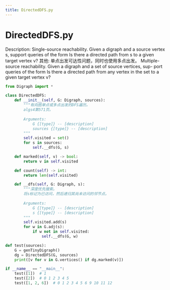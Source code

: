 ```yaml
---
title: DirectedDFS.py
---
```


# DirectedDFS.py

Description: Single-source reachability. Given a digraph and a source vertex s, support queries of the form Is there a directed path from s to a given target vertex v?
其他: 单点出发可达性问题，同时也使用多点出发。
Multiple-source reachability. Given a digraph and a set of source vertices, sup- port queries of the form Is there a directed path from any vertex in the set to a given target vertex v?

```python
from Digraph import *

class DirectedDFS:
    def __init__(self, G: Digraph, sources):
        """有向图单点或多点出发的DFS遍历。
        algs4第571页。
        
        Arguments:
            G {[type]} -- [description]
            sources {[type]} -- [description]
        """
        self.visited = set()
        for s in sources:
            self.__dfs(G, s)

    def marked(self, v) -> bool:
        return v in self.visited

    def count(self) -> int:
        return len(self.visited)

    def __dfs(self, G: Digraph, s):
        """深度优先搜索。
        将s标记为已访问，然后递归其尚未访问的邻节点。
        
        Arguments:
            G {[type]} -- [description]
            s {[type]} -- [description]
        """
        self.visited.add(s)
        for w in G.adj(s):
            if w not in self.visited:
                self.__dfs(G, w)

def test(sources):
    G = genTinyDigraph()
    dg = DirectedDFS(G, sources)
    print([v for v in G.vertices() if dg.marked(v)])

if __name__ == "__main__":
    test([1])  # 1
    test([2])  # 0 1 2 3 4 5
    test([1, 2, 6])  # 0 1 2 3 4 5 6 9 10 11 12
```